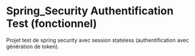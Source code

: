 # Spring_Security Authentification Test (fonctionnel)

Projet test de spring security avec session stateless (authentification avec génération de token).
